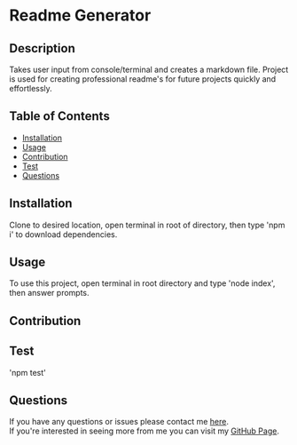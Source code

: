 
  # Readme Generator

  ## Description
  Takes user input from console/terminal and creates a markdown file. Project is used for creating professional readme's for future projects quickly and effortlessly.

  ## Table of Contents
  * [Installation](#installation)
  * [Usage](#usage)
  * [Contribution](#contribution)
  * [Test](#test)
  * [Questions](#questions)
  
  
  ## Installation
  Clone to desired location, open terminal in root of directory, then type 'npm i' to download dependencies.
  
  ## Usage
  To use this project, open terminal in root directory and type 'node index', then answer prompts.

  ## Contribution
  

  ## Test
  'npm test'

  

  ## Questions
  If you have any questions or issues please contact me [here](mailto:andrewfaugno825@gmail.com). </br>
  If you're interested in seeing more from me you can visit my [GitHub Page](http://github.com/andrewfaugno).
